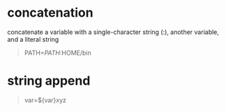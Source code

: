 # concatenation
concatenate a variable with a single-character string (:), another variable, and
a literal string
> PATH=$PATH:$HOME/bin

# string append
> var=${var}xyz
